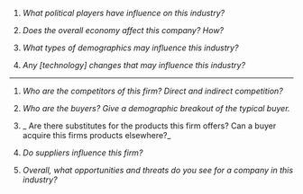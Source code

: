 1. _What political players have influence on this industry?_

2. _Does the overall economy affect this company? How?_

3. _What types of demographics may influence this industry?_

4. _Any [technology] changes that may influence this industry?_

***

1. _Who are the competitors of this firm? Direct and indirect competition?_

2. _Who are the buyers? Give a demographic breakout of the typical buyer._

3. _ Are there substitutes for the products this firm offers?  Can a buyer acquire this firms products elsewhere?_

4. _Do suppliers influence this firm?_

5. _Overall, what opportunities and threats do you see for a company in this industry?_